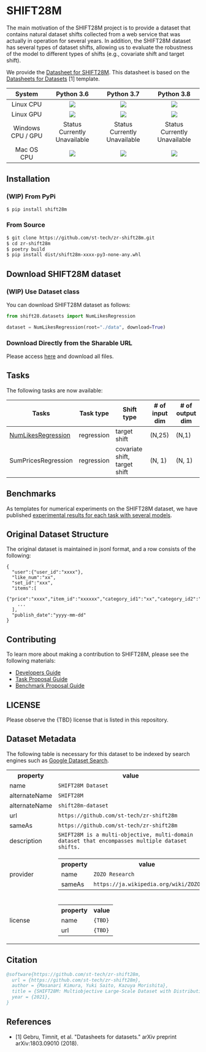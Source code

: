 # SHIFT28M

The main motivation of the SHIFT28M project is to provide a dataset that contains natural dataset shifts collected from a web service that was actually in operation for several years.
In addition, the SHIFT28M dataset has several types of dataset shifts, allowing us to evaluate the robustness of the model to different types of shifts (e.g., covariate shift and target shift).

We provide the [Datasheet for SHIFT28M](./DATASHEET.md).
This datasheet is based on the [Datasheets for Datasets](https://arxiv.org/abs/1803.09010) [1] template.

| System      | Python 3.6 | Python 3.7 | Python 3.8 |
| :---:              | :---:             | :---:            | :--:              |
| Linux CPU    |  <img src="https://img.shields.io/badge/build-success-brightgreen" /> | <img src="https://img.shields.io/badge/build-success-brightgreen" /> | <img src="https://img.shields.io/badge/build-success-brightgreen" /> |
| Linux GPU    |   <img src="https://img.shields.io/badge/build-success-brightgreen" />  | <img src="https://img.shields.io/badge/build-success-brightgreen" /> | <img src="https://img.shields.io/badge/build-success-brightgreen" /> |
| Windows CPU / GPU | <center>Status Currently Unavailable</center> | <center>Status Currently Unavailable</center> |  <center>Status Currently Unavailable</center> |
| Mac OS CPU|   <img src="https://img.shields.io/badge/build-success-brightgreen" /> |  <img src="https://img.shields.io/badge/build-success-brightgreen" />   |  <img src="https://img.shields.io/badge/build-success-brightgreen" /> |

## Installation

### (WIP) From PyPi

```bash
$ pip install shift28m
```

### From Source

```bash
$ git clone https://github.com/st-tech/zr-shift28m.git
$ cd zr-shift28m
$ poetry build
$ pip install dist/shift28m-xxxx-py3-none-any.whl
```

## Download SHIFT28M dataset

### (WIP) Use Dataset class

You can download SHIFT28M dataset as follows:

```python
from shift28.datasets import NumLikesRegression

dataset = NumLikesRegression(root="./data", download=True)
```

### Download Directly from the Sharable URL

Please access [here](https://drive.google.com/drive/folders/1BExsZkhE5N6Oj_OyFrs2O52WUc0SkZOr?usp=sharing) and download all files.

## Tasks

The following tasks are now available:

| Tasks              | Task type      | Shift type   | # of input dim | # of output dim |
|--------------------|----------------|--------------|----------------|-----------------|
| [NumLikesRegression](https://github.com/st-tech/zr-shift28m/tree/main/benchmarks#regression-for-the-number-of-likes) | regression     | target shift |     (N,25)     | (N,1)           |
| SumPricesRegression | regression    | covariate shift, target shift | (N, 1) | (N, 1) |

## Benchmarks

As templates for numerical experiments on the SHIFT28M dataset, we have published [experimental results for each task with several models](./benchmarks).

## Original Dataset Structure

The original dataset is maintained in jsonl format, and a row consists of the following:

```
{
  "user":{"user_id":"xxxx"},
  "like_num":"xx",
  "set_id":"xxx",
  "items":[
    {"price":"xxxx","item_id":"xxxxxx","category_id1":"xx","category_id2":"xxxxx"},
    ...
  ],
  "publish_date":"yyyy-mm-dd"
}
```



## Contributing
To learn more about making a contribution to SHIFT28M, please see the following materials:
- [Developers Guide](./DEVELOPMENT.md)
- [Task Proposal Guide](./TASK_PROPOSAL.md)
- [Benchmark Proposal Guide](./BENCHMARK.md)

## LICENSE
Please observe the {TBD} license that is listed in this repository.

## Dataset Metadata
The following table is necessary for this dataset to be indexed by search engines such as [Google Dataset Search](https://datasetsearch.research.google.com/).

<div itemscope itemtype="http://schema.org/Dataset">
<table>
  <tr>
    <th>property</th>
    <th>value</th>
  </tr>
  <tr>
    <td>name</td>
    <td><code itemprop="name">SHIFT28M Dataset</code></td>
  </tr>
  <tr>
    <td>alternateName</td>
    <td><code itemprop="alternateName">SHIFT28M</code></td>
  </tr>
  <tr>
    <td>alternateName</td>
    <td><code itemprop="alternateName">shift28m-dataset</code></td>
  </tr>
  <tr>
    <td>url</td>
    <td><code itemprop="url">https://github.com/st-tech/zr-shift28m</code></td>
  </tr>
  <tr>
    <td>sameAs</td>
    <td><code itemprop="sameAs">https://github.com/st-tech/zr-shift28m</code></td>
  </tr>
  <tr>
    <td>description</td>
    <td><code itemprop="description">SHIFT28M is a multi-objective, multi-domain dataset that encompasses multiple dataset shifts.</code></td>
  </tr>
  <tr>
    <td>provider</td>
    <td>
      <div itemscope itemtype="http://schema.org/Organization" itemprop="provider">
        <table>
          <tr>
            <th>property</th>
            <th>value</th>
          </tr>
          <tr>
            <td>name</td>
            <td><code itemprop="name">ZOZO Research</code></td>
          </tr>
          <tr>
            <td>sameAs</td>
            <td><code itemprop="sameAs">https://ja.wikipedia.org/wiki/ZOZO</code></td>
          </tr>
        </table>
      </div>
    </td>
  </tr>
  <tr>
    <td>license</td>
    <td>
      <div itemscope itemtype="http://schema.org/CreativeWork" itemprop="license">
        <table>
          <tr>
            <th>property</th>
            <th>value</th>
          </tr>
          <tr>
            <td>name</td>
            <td><code itemprop="name">{TBD}</code></td>
          </tr>
          <tr>
            <td>url</td>
            <td><code itemprop="url">{TBD}</code></td>
          </tr>
        </table>
      </div>
    </td>
  </tr>
</table>
</div>

## Citation

```bibtex
@software{https://github.com/st-tech/zr-shift28m,
  url = {https://github.com/st-tech/zr-shift28m},
  author = {Masanari Kimura, Yuki Saito, Kazuya Morishita},
  title = {SHIFT28M: Multiobjective Large-Scale Dataset with Distributional Shifts},
  year = {2021},
}
```

## References
- [1] Gebru, Timnit, et al. "Datasheets for datasets." arXiv preprint arXiv:1803.09010 (2018).
